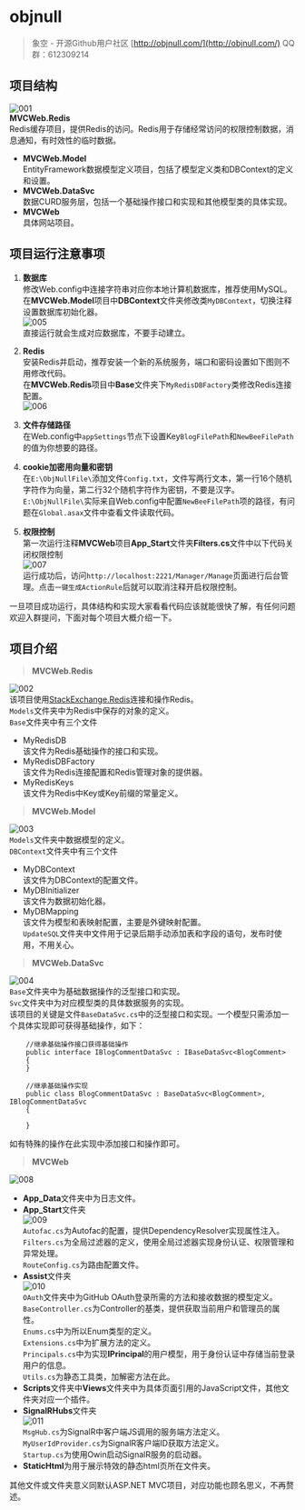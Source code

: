 # objnull

> 象空 - 开源Github用户社区 [http://objnull.com/](http://objnull.com/) QQ群：612309214  

## 项目结构

![001](img/001.jpg)  
**MVCWeb.Redis**  
Redis缓存项目，提供Redis的访问。Redis用于存储经常访问的权限控制数据，消息通知，有时效性的临时数据。  
* **MVCWeb.Model**  
EntityFramework数据模型定义项目，包括了模型定义类和DBContext的定义和设置。
* **MVCWeb.DataSvc**  
数据CURD服务层，包括一个基础操作接口和实现和其他模型类的具体实现。
* **MVCWeb**  
具体网站项目。  

## 项目运行注意事项

1. **数据库**  
修改Web.config中连接字符串对应你本地计算机数据库，推荐使用MySQL。  
在**MVCWeb.Model**项目中**DBContext**文件夹修改类`MyDBContext`，切换注释设置数据库初始化器。  
![005](img/005.jpg)  
直接运行就会生成对应数据库，不要手动建立。

2. **Redis**  
安装Redis并启动，推荐安装一个新的系统服务，端口和密码设置如下图则不用修改代码。  
在**MVCWeb.Redis**项目中**Base**文件夹下`MyRedisDBFactory`类修改Redis连接配置。  
![006](img/006.jpg)  

3. **文件存储路径**  
在Web.config中`appSettings`节点下设置Key`BlogFilePath`和`NewBeeFilePath`的值为你想要的路径。

4. **cookie加密用向量和密钥**  
在`E:\ObjNullFile\`添加文件`Config.txt`，文件写两行文本，第一行16个随机字符作为向量，第二行32个随机字符作为密钥，不要是汉字。  
`E:\ObjNullFile\`实际来自Web.config中配置`NewBeeFilePath`项的路径，有问题在`Global.asax`文件中查看文件读取代码。

5. **权限控制**  
第一次运行注释**MVCWeb**项目**App_Start**文件夹**Filters.cs**文件中以下代码关闭权限控制  
![007](img/007.jpg)  
运行成功后，访问`http://localhost:2221/Manager/Manage`页面进行后台管理。点击`一键生成ActionRule`后就可以取消注释开启权限控制。

一旦项目成功运行，具体结构和实现大家看看代码应该就能很快了解，有任何问题欢迎入群提问，下面对每个项目大概介绍一下。

## 项目介绍

> **MVCWeb.Redis**  

![002](img/002.jpg)  
该项目使用[StackExchange.Redis](https://github.com/StackExchange/StackExchange.Redis)连接和操作Redis。  
`Models`文件夹中为Redis中保存的对象的定义。  
`Base`文件夹中有三个文件  
* MyRedisDB  
该文件为Redis基础操作的接口和实现。  
* MyRedisDBFactory  
该文件为Redis连接配置和Redis管理对象的提供器。
* MyRedisKeys  
该文件为Redis中Key或Key前缀的常量定义。

> **MVCWeb.Model**  

![003](img/003.jpg)  
`Models`文件夹中数据模型的定义。  
`DBContext`文件夹中有三个文件  
* MyDBContext  
该文件为DBContext的配置文件。  
* MyDBInitializer  
该文件为数据初始化器。  
* MyDBMapping  
该文件为模型和表映射配置，主要是外键映射配置。  
`UpdateSQL`文件夹中文件用于记录后期手动添加表和字段的语句，发布时使用，不用关心。

> **MVCWeb.DataSvc**  

![004](img/004.jpg)  
`Base`文件夹中为基础数据操作的泛型接口和实现。  
`Svc`文件夹中为对应模型类的具体数据服务的实现。  
该项目的关键是文件`BaseDataSvc.cs`中的泛型接口和实现。一个模型只需添加一个具体实现即可获得基础操作，如下：
```
    //继承基础操作接口获得基础操作
    public interface IBlogCommentDataSvc : IBaseDataSvc<BlogComment>
    {
    }

    //继承基础操作实现
    public class BlogCommentDataSvc : BaseDataSvc<BlogComment>, IBlogCommentDataSvc
    {

    }
```
如有特殊的操作在此实现中添加接口和操作即可。

> **MVCWeb**  

![008](img/008.jpg)  
* **App_Data**文件夹中为日志文件。  
* **App_Start**文件夹  
![009](img/009.jpg)  
`Autofac.cs`为Autofac的配置，提供DependencyResolver实现属性注入。  
`Filters.cs`为全局过滤器的定义，使用全局过滤器实现身份认证、权限管理和异常处理。  
`RouteConfig.cs`为路由配置文件。  
* **Assist**文件夹  
![010](img/010.jpg)  
`OAuth`文件夹中为GitHub OAuth登录所需的方法和接收数据的模型定义。  
`BaseController.cs`为Controller的基类，提供获取当前用户和管理员的属性。  
`Enums.cs`中为所以Enum类型的定义。  
`Extensions.cs`中为扩展方法的定义。  
`Principals.cs`中为实现**IPrincipal**的用户模型，用于身份认证中存储当前登录用户的信息。  
`Utils.cs`为静态工具类，加解密方法在此。  
* **Scripts**文件夹中**Views**文件夹中为具体页面引用的JavaScript文件，其他文件夹对应一个插件。  
* **SignalRHubs**文件夹  
![011](img/011.jpg)  
`MsgHub.cs`为SignalR中客户端JS调用的服务端方法定义。  
`MyUserIdProvider.cs`为SignalR客户端ID获取方法定义。  
`Startup.cs`为使用Owin启动SignalR服务的启动器。  
* **StaticHtml**为用于展示特效的静态html页所在文件夹。

其他文件或文件夹意义同默认ASP.NET MVC项目，对应功能也顾名思义，不再赘述。
